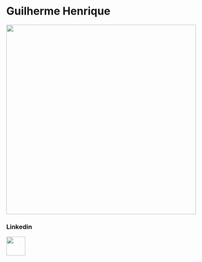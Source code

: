 <h1>Guilherme Henrique</h1>

<img  width="500px" src="https://www.dharmishi.com/img/vectors/developer.png" alt="">



<h3>Linkedin</h3>

<a href="linkedin.com/in/guilherme-henrique-1a773a263/" target="_blank"><img  width="50px" src="https://static.vecteezy.com/system/resources/previews/018/930/587/non_2x/linkedin-logo-linkedin-icon-transparent-free-png.png" alt=""></a>

